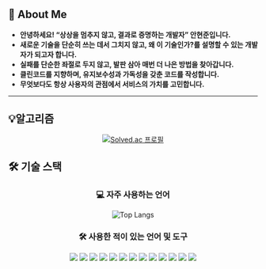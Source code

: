 <!-- 리스트 형식의 소개 -->
## 📝 About Me
- **안녕하세요! “상상을 멈추지 않고, 결과로 증명하는 개발자” 안현준입니다.**
- **새로운 기술을 단순히 쓰는 데서 그치지 않고, 왜 이 기술인가?를 설명할 수 있는 개발자가 되고자 합니다.**
- **실패를 단순한 좌절로 두지 않고, 발판 삼아 매번 더 나은 방법을 찾아갑니다.**
- **클린코드를 지향하며, 유지보수성과 가독성을 갖춘 코드를 작성합니다.**
- **무엇보다도 항상 사용자의 관점에서 서비스의 가치를 고민합니다.**

---

## 💡알고리즘 
<div align="center">

[![Solved.ac 프로필](http://mazassumnida.wtf/api/v2/generate_badge?boj=pu_mnmn)](https://solved.ac/pu_mnmn)

</div>

<!-- 기술 스택 -->
## 🛠 기술 스택

<div align="center">

### 💻 자주 사용하는 언어
![Top Langs](https://github-readme-stats.vercel.app/api/top-langs/?username=qwerty7878&layout=compact&theme=radical)

### 🛠 사용한 적이 있는 언어 및 도구
<img src="https://img.shields.io/badge/C-A8B9CC?style=flat&logo=c&logoColor=white" />
<img src="https://img.shields.io/badge/C%23-239120?style=flat&logo=c-sharp&logoColor=white" />
<img src="https://img.shields.io/badge/Python-3776AB?style=flat&logo=python&logoColor=white" />
<img src="https://img.shields.io/badge/JavaScript-F7DF1E?style=flat&logo=javascript&logoColor=black" />
<img src="https://img.shields.io/badge/HTML5-E34F26?style=flat&logo=html5&logoColor=white" />
<img src="https://img.shields.io/badge/CSS3-1572B6?style=flat&logo=css3&logoColor=white" />
<img src="https://img.shields.io/badge/JSP-007396?style=flat&logo=java&logoColor=white" />
<img src="https://img.shields.io/badge/Firebase-FFCA28?style=flat&logo=firebase&logoColor=black" />
<img src="https://img.shields.io/badge/JPA-6DB33F?style=flat&logo=spring&logoColor=white" />
<img src="https://img.shields.io/badge/VS%20Code-007ACC?style=flat&logo=visual-studio-code&logoColor=white" />
<img src="https://img.shields.io/badge/Eclipse-2C2255?style=flat&logo=eclipse&logoColor=white" />
<img src="https://img.shields.io/badge/IntelliJ%20IDEA-000000?style=flat&logo=intellij-idea&logoColor=white" />
<img src="https://img.shields.io/badge/Notion-000000?style=flat&logo=notion&logoColor=white" />

</div>
